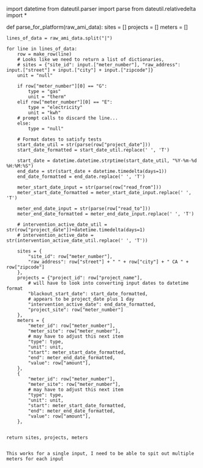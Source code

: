import datetime
from dateutil.parser import parse
from dateutil.relativedelta import *

def parse_for_platform(raw_ami_data):
    sites = []
    projects = []
    meters = []
    
    lines_of_data = raw_ami_data.split("|")

    for line in lines_of_data:
        row = make_row(line)
        # Looks like we need to return a list of dictionaries,
        # sites = {"site_id": input.["meter_number"], "raw_address": input.["street"] + input.["city"] + input.["zipcode"]}
        unit = "null"

        if row["meter_number"][0] == "G":
            type = "gas"
            unit = "therm"
        elif row["meter_number"][0] == "E":
            type = "electricity"
            unit = "kwh"
        # prompt calls to discard the line...
        else:
            type = "null"
        
        # Format dates to satisfy tests
        start_date_util = str(parse(row["project_date"]))
        start_date_formatted = start_date_util.replace(' ', 'T')
        
        start_date = datetime.datetime.strptime(start_date_util, "%Y-%m-%d %H:%M:%S")
        end_date = str(start_date + datetime.timedelta(days=1))
        end_date_formatted = end_date.replace(' ', 'T')

        meter_start_date_input = str(parse(row["read_from"]))
        meter_start_date_formatted = meter_start_date_input.replace(' ', 'T')

        meter_end_date_input = str(parse(row["read_to"]))
        meter_end_date_formatted = meter_end_date_input.replace(' ', 'T')

        # intervention_active_date_util = str(row["project_date"])+datetime.timedelta(days=1)
        # intervention_active_date = str(intervention_active_date_util.replace(' ', 'T'))

        sites = {
            "site_id": row["meter_number"], 
            "raw_address": row["street"] + " " + row["city"] + " CA " + row["zipcode"]
        },
        projects = {"project_id": row["project_name"], 
            # will have to look into converting input dates to datetime format
            "blackout_start_date": start_date_formatted, 
            # appears to be project_date plus 1 day
            "intervention_active_date": end_date_formatted, 
            "project_site": row["meter_number"]
        },
        meters = {
            "meter_id": row["meter_number"],
            "meter_site": row["meter_number"],
            # may have to adjust this next item
            "type": type,
            "unit": unit,
            "start": meter_start_date_formatted,
            "end": meter_end_date_formatted,
            "value": row["amount"],
        },
        {
            "meter_id": row["meter_number"],
            "meter_site": row["meter_number"],
            # may have to adjust this next item
            "type": type,
            "unit": unit,
            "start": meter_start_date_formatted,
            "end": meter_end_date_formatted,
            "value": row["amount"],
        },
        

    return sites, projects, meters


    This works for a single input, I need to be able to spit out multiple meters for each input
